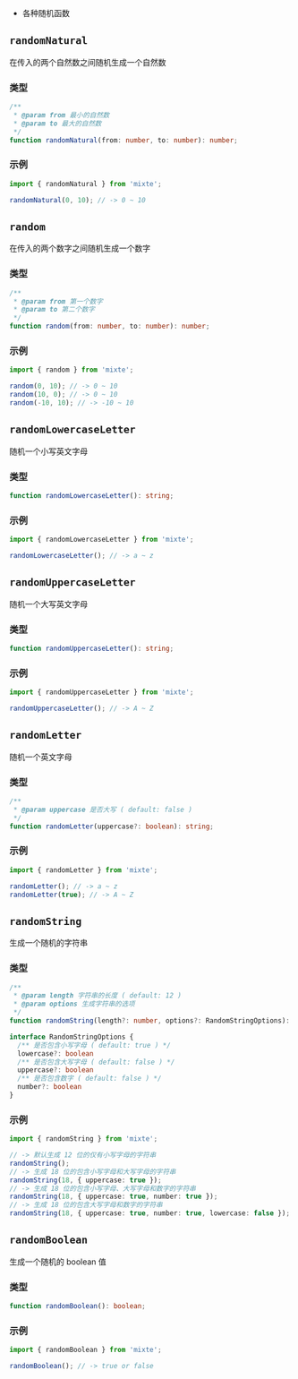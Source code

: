 - 各种随机函数


## `randomNatural`

在传入的两个自然数之间随机生成一个自然数

### 类型

```ts
/**
 * @param from 最小的自然数
 * @param to 最大的自然数
 */
function randomNatural(from: number, to: number): number;
```

### 示例

```ts
import { randomNatural } from 'mixte';

randomNatural(0, 10); // -> 0 ~ 10
```


## `random`

在传入的两个数字之间随机生成一个数字

### 类型

```ts
/**
 * @param from 第一个数字
 * @param to 第二个数字
 */
function random(from: number, to: number): number;
```

### 示例

```ts
import { random } from 'mixte';

random(0, 10); // -> 0 ~ 10
random(10, 0); // -> 0 ~ 10
random(-10, 10); // -> -10 ~ 10
```


## `randomLowercaseLetter`

随机一个小写英文字母

### 类型

```ts
function randomLowercaseLetter(): string;
```

### 示例

```ts
import { randomLowercaseLetter } from 'mixte';

randomLowercaseLetter(); // -> a ~ z
```


## `randomUppercaseLetter`

随机一个大写英文字母

### 类型

```ts
function randomUppercaseLetter(): string;
```

### 示例

```ts
import { randomUppercaseLetter } from 'mixte';

randomUppercaseLetter(); // -> A ~ Z
```


## `randomLetter`

随机一个英文字母

### 类型

```ts
/**
 * @param uppercase 是否大写 ( default: false )
 */
function randomLetter(uppercase?: boolean): string;
```

### 示例

```ts
import { randomLetter } from 'mixte';

randomLetter(); // -> a ~ z
randomLetter(true); // -> A ~ Z
```


## `randomString`

生成一个随机的字符串

### 类型

```ts
/**
 * @param length 字符串的长度 ( default: 12 )
 * @param options 生成字符串的选项
 */
function randomString(length?: number, options?: RandomStringOptions): string;

interface RandomStringOptions {
  /** 是否包含小写字母 ( default: true ) */
  lowercase?: boolean
  /** 是否包含大写字母 ( default: false ) */
  uppercase?: boolean
  /** 是否包含数字 ( default: false ) */
  number?: boolean
}
```

### 示例

```ts
import { randomString } from 'mixte';

// -> 默认生成 12 位的仅有小写字母的字符串
randomString();
// -> 生成 18 位的包含小写字母和大写字母的字符串
randomString(18, { uppercase: true });
// -> 生成 18 位的包含小写字母、大写字母和数字的字符串
randomString(18, { uppercase: true, number: true });
// -> 生成 18 位的包含大写字母和数字的字符串
randomString(18, { uppercase: true, number: true, lowercase: false });
```


## `randomBoolean`

生成一个随机的 boolean 值

### 类型

```ts
function randomBoolean(): boolean;
```

### 示例

```ts
import { randomBoolean } from 'mixte';

randomBoolean(); // -> true or false
```
